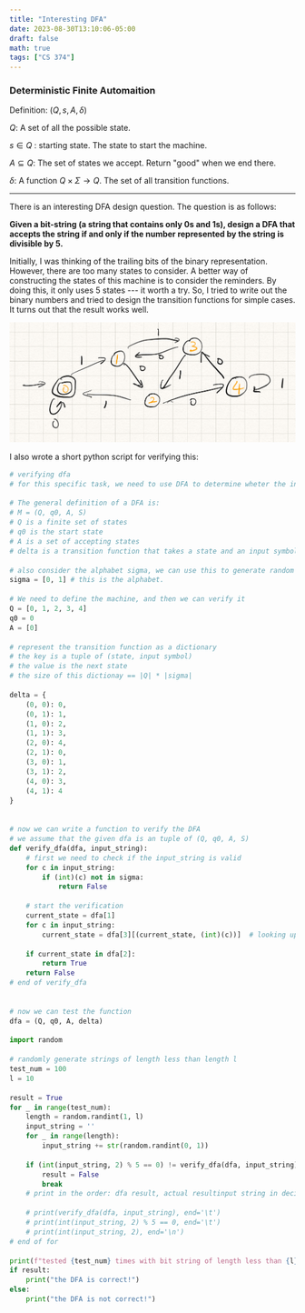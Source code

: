 ```yaml
---
title: "Interesting DFA"
date: 2023-08-30T13:10:06-05:00
draft: false
math: true
tags: ["CS 374"]
---
```


### Deterministic Finite Automaition

Definition: $(Q, s, A, \delta)$

$Q$: A set of all the possible state.

$s \in Q$ : starting state. The state to start the machine. 

$A \subseteq Q$: The set of states we accept. Return "good" when we end there. 

$\delta$: A function $Q \times \Sigma \rightarrow Q$. The set of all transition functions.

---



There is an interesting DFA design question. The question is as follows:

**Given a bit-string (a string that contains only 0s and 1s), design a DFA that accepts the string if and only if the number represented by the string is divisible by 5.**

Initially, I was thinking of the trailing bits of the binary representation. However, there are too many states to consider. A better way of constructing the states of this machine is to consider the reminders. By doing this, it only uses 5 states --- it worth a try. So, I tried to write out the binary numbers and tried to design the transition functions for simple cases. It turns out that the result works well.

![dfa machine](/myimg/dfa/dfa.png)

I also wrote a short python script for verifying this:

```python
# verifying dfa
# for this specific task, we need to use DFA to determine wheter the incomming bit string can be divible by 5. 

# The general definition of a DFA is: 
# M = (Q, q0, A, S)
# Q is a finite set of states
# q0 is the start state
# A is a set of accepting states
# delta is a transition function that takes a state and an input symbol and returns a state

# also consider the alphabet sigma, we can use this to generate random inputs
sigma = [0, 1] # this is the alphabet.

# We need to define the machine, and then we can verify it
Q = [0, 1, 2, 3, 4]
q0 = 0
A = [0]

# represent the transition function as a dictionary
# the key is a tuple of (state, input symbol)
# the value is the next state
# the size of this dictionay == |Q| * |sigma|

delta = {
    (0, 0): 0,
    (0, 1): 1,
    (1, 0): 2, 
    (1, 1): 3,
    (2, 0): 4,
    (2, 1): 0,
    (3, 0): 1,
    (3, 1): 2,
    (4, 0): 3,
    (4, 1): 4
}


# now we can write a function to verify the DFA
# we assume that the given dfa is an tuple of (Q, q0, A, S)
def verify_dfa(dfa, input_string):
    # first we need to check if the input_string is valid
    for c in input_string:
        if (int)(c) not in sigma:
            return False
    
    # start the verification
    current_state = dfa[1]
    for c in input_string:
        current_state = dfa[3][(current_state, (int)(c))]  # looking up the dict for the next state 

    if current_state in dfa[2]:
        return True
    return False
# end of verify_dfa


# now we can test the function
dfa = (Q, q0, A, delta)

import random

# randomly generate strings of length less than length l
test_num = 100
l = 10

result = True
for _ in range(test_num):
    length = random.randint(1, l)
    input_string = ''
    for _ in range(length):
        input_string += str(random.randint(0, 1))

    if (int(input_string, 2) % 5 == 0) != verify_dfa(dfa, input_string):
        result = False
        break
    # print in the order: dfa result, actual resultinput string in decimal, seperated by tab

    # print(verify_dfa(dfa, input_string), end='\t')
    # print(int(input_string, 2) % 5 == 0, end='\t')
    # print(int(input_string, 2), end='\n')
# end of for

print(f"tested {test_num} times with bit string of length less than {l}, ", end="")
if result:
    print("the DFA is correct!")
else:
    print("the DFA is not correct!")

```


